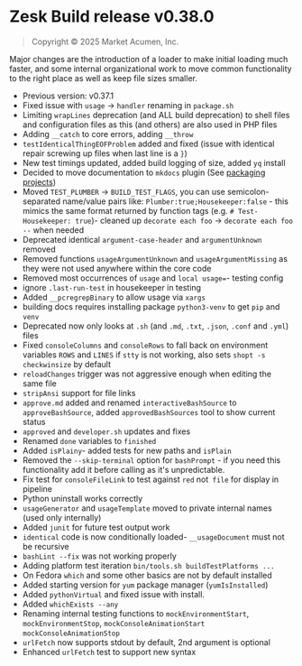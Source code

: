 # Zesk Build release v0.38.0

> Copyright &copy; 2025 Market Acumen, Inc.

Major changes are the introduction of a loader to make initial loading much faster, and some internal organizational
work to move common functionality to the right place as well as keep file sizes smaller.

- Previous version: v0.37.1
- Fixed issue with `usage` -> `handler` renaming in `package.sh`
- Limiting `wrapLines` deprecation (and ALL build deprecation) to shell files and configuration files as this (and
  others) are also used in PHP files
- Adding `__catch` to core errors, adding `__throw`
- `testIdenticalThingEOFProblem` added and fixed (issue with identical repair screwing up files when last line is a `}`)
- New test timings updated, added build logging of size, added `yq` install
- Decided to move documentation to `mkdocs`
  plugin (See [packaging projects](https://packaging.python.org/en/latest/tutorials/packaging-projects/))
- Moved `TEST_PLUMBER` -> `BUILD_TEST_FLAGS`, you can use semicolon-separated name/value pairs like:
  `Plumber:true;Housekeeper:false` - this mimics the same format returned by function tags (e.g.
  `# Test-Housekeeper: true`)- cleaned up `decorate each foo` -> `decorate each foo --` when needed
- Deprecated identical `argument-case-header` and `argumentUnknown` removed
- Removed functions `usageArgumentUnknown` and `usageArgumentMissing` as they were not used anywhere within the core
  code
- Removed most occurrences of `usage` and `local usage=`- testing config
- ignore `.last-run-test` in housekeeper in testing
- Added `__pcregrepBinary` to allow usage via `xargs`
- building docs requires installing package `python3-venv` to get `pip` and `venv`
- Deprecated now only looks at `.sh` (and `.md`, `.txt`, `.json`, `.conf` and `.yml`) files
- Fixed `consoleColumns` and `consoleRows` to fall back on environment variables `ROWS` and `LINES` if `stty` is not
  working, also sets `shopt -s checkwinsize` by default
- `reloadChanges` trigger was not aggressive enough when editing the same file
- `stripAnsi` support for file links
- `approve.md` added and renamed `interactiveBashSource` to `approveBashSource`, added `approvedBashSources` tool to
  show current status
- `approved` and `developer.sh` updates and fixes
- Renamed `done` variables to `finished`
- Added `isPlainy`- added tests for new paths and `isPlain`
- Removed the `--skip-terminal` option for `bashPrompt` - if you need this functionality add it before calling as it's
  unpredictable.
- Fix test for `consoleFileLink` to test against `red` not` file` for display in pipeline
- Python uninstall works correctly
- `usageGenerator` and `usageTemplate` moved to private internal names (used only internally)
- Added `junit` for future test output work
- `identical` code is now conditionally loaded- `__usageDocument` must not be recursive
- `bashLint --fix` was not working properly
- Adding platform test iteration `bin/tools.sh buildTestPlatforms ...`
- On Fedora `which` and some other basics are not by default installed
- Added starting version for `yum` package manager (`yumIsInstalled`)
- Added `pythonVirtual` and fixed issue with install.
- Added `whichExists --any`
- Renaming internal testing functions to `mockEnvironmentStart`, `mockEnvironmentStop`, `mockConsoleAnimationStart`
  `mockConsoleAnimationStop`
- `urlFetch` now supports stdout by default, 2nd argument is optional
- Enhanced `urlFetch` test to support new syntax
